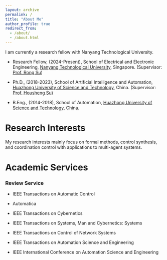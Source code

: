 ```yaml
---
layout: archive
permalink: /
title: "About Me"
author_profile: true
redirect_from: 
  - /about/
  - /about.html
---
```

I am currently a research fellow with Nanyang Technological University. 

<ul>
<li><p>Research Fellow, (2024-Present), School of Electrical and Electronic Engineering,
<a href="https://www.ntu.edu.sg/">Nanyang Technological University</a>, Singapore. (Supervisor: <a href="https://personal.ntu.edu.sg/rsu/Home.htm">Prof. Rong Su</a>)</p>
</li>
<li><p>Ph.D., (2018-2023),  School of Artificial Intelligence and Automation, 
<a href="https://www.hust.edu.cn/">Huazhong University of Science and Technology</a>, China. (Supervisor: <a href="http://faculty.hust.edu.cn/suhousheng/zh_CN/index.htm">Prof. Housheng Su</a>)</p>
</li>
<li><p>B.Eng., (2014-2018), School of Automation,
<a href="http://www.hust.edu.cn/">Huazhong University of Science and Technology</a>, China.</p>
</li>
</ul>

Research Interests
======
My research interests mainly focus on formal methods, control synthesis, and coordination control with applications to multi-agent systems.


Academic Services
======
<h3>Review Service </h3>
<ul>
<li><p>IEEE Transactions on Automatic Control</p></li>
<li><p>Automatica</p></li>
<li><p>IEEE Transactions on Cybernetics</p></li>
<li><p>IEEE Transactions on Systems, Man and Cybernetics: Systems</p></li>
<li><p>IEEE Transactions on Control of Network Systems</p></li>
<li><p>IEEE Transactions on Automation Science and Engineering</p></li>
<li><p>IEEE International Conference on Automation Science and Engineering</p></li>
</ul>



















